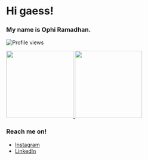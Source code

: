 # Hi gaess!

### My name is Ophi Ramadhan.

<p align="left"> <img src="https://komarev.com/ghpvc/?username=Ophirmdhn&color=020079" alt="Profile views" /> </p>

<p align="left">
<a href="https://github.com/gilangadhan">
  <img height="180em" src="https://github-readme-stats-eight-theta.vercel.app/api?username=Ophirmdhn&show_icons=true&theme=algolia&include_all_commits=true&count_private=true"/>
  <img height="180em" src="https://github-readme-stats-eight-theta.vercel.app/api/top-langs/?username=Ophirmdhn&layout=compact&langs_count=8&theme=algolia"/>
</a>
</p>

### Reach me on!
- <a href="https://www.instagram.com/ophirmdhn_/">Instagram</a>
- <a href="https://www.linkedin.com/in/ophi-ramadhan-b27313261/">LinkedIn</a>
